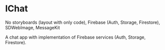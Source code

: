 # IChat
No storyboards (layout with only code), Firebase (Auth, Storage, Firestore), SDWebImage, MessageKit 

A chat app with implementation of Firebase services (Auth, Storage, Firestore). 
